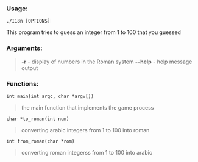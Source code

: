 ### Usage:
    ./I18n [OPTIONS]
This program tries to guess an integer from 1 to 100 that you guessed

### Arguments:
>**-r** - display of numbers in the Roman system
**\-\-help** - help message output

### Functions:
    int main(int argc, char *argv[])
>the main function that implements the game process
    
    char *to_roman(int num)
>converting arabic integers from 1 to 100 into roman

    int from_roman(char *rom)
>converting roman integerss from 1 to 100 into arabic
